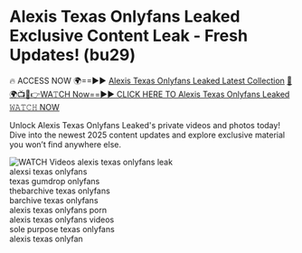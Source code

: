 # Alexis Texas Onlyfans Leaked Exclusive Content Leak - Fresh Updates! (bu29)

🔥 ACCESS NOW 🌍==►► <a href="https://tinyurl.com/3fjeunct" rel="nofollow">Alexis Texas Onlyfans Leaked Latest Collection</a></h3>
[🔴🌍📺📱👉WA𝚃CH Now==►► CLICK HERE TO Alexis Texas Onlyfans Leaked 𝚆𝙰𝚃𝙲𝙷 NOW](https://tinyurl.com/3fjeunct)

Unlock Alexis Texas Onlyfans Leaked's private videos and photos today! Dive into the newest 2025 content updates and explore exclusive material you won’t find anywhere else.


<a href="https://tinyurl.com/3fjeunct" rel="nofollow" data-target="animated-image.originalLink"><img src="https://camo.githubusercontent.com/8a4f000d20f83aca3bf7ec5f350d767afa0574a8a352519fd8cfa583a6f93a33/68747470733a2f2f692e696d6775722e636f6d2f644a486b345a712e676966" alt="WATCH Videos" data-canonical-src="https://i.imgur.com/dJHk4Zq.gif" style="max-width: 100%; display: inline-block;" data-target="animated-image.originalImage"></a>
alexis texas onlyfans leak<br>
alexsi texas onlyfans<br>
texas gumdrop onlyfans<br>
thebarchive texas onlyfans<br>
barchive texas onlyfans<br>
alexis texas onlyfans porn<br>
alexis texas onlyfans videos<br>
sole purpose texas onlyfans<br>
alexis texas onlyfan